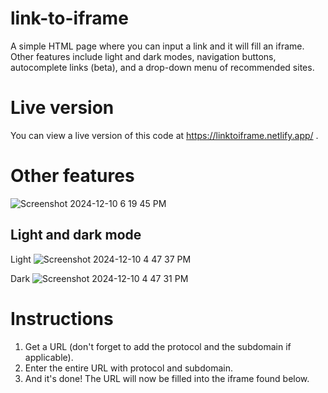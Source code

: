 # link-to-iframe
A simple HTML page where you can input a link and it will fill an iframe. Other features include light and dark modes, navigation buttons, autocomplete links (beta), and a drop-down menu of recommended sites.
# Live version
You can view a live version of this code at https://linktoiframe.netlify.app/ .
# Other features
![Screenshot 2024-12-10 6 19 45 PM](https://github.com/user-attachments/assets/0f407406-60cc-4494-8e99-8cd0e54e89d5)
## Light and dark mode
Light
![Screenshot 2024-12-10 4 47 37 PM](https://github.com/user-attachments/assets/527d1a18-cfeb-4ce5-bc11-c1fc725c8754)

Dark
![Screenshot 2024-12-10 4 47 31 PM](https://github.com/user-attachments/assets/c1d85f9e-cfa9-4e28-bc22-8505118dfe32)
# Instructions
1. Get a URL (don't forget to add the protocol and the subdomain if applicable).
2. Enter the entire URL with protocol and subdomain.
3. And it's done! The URL will now be filled into the iframe found below.
